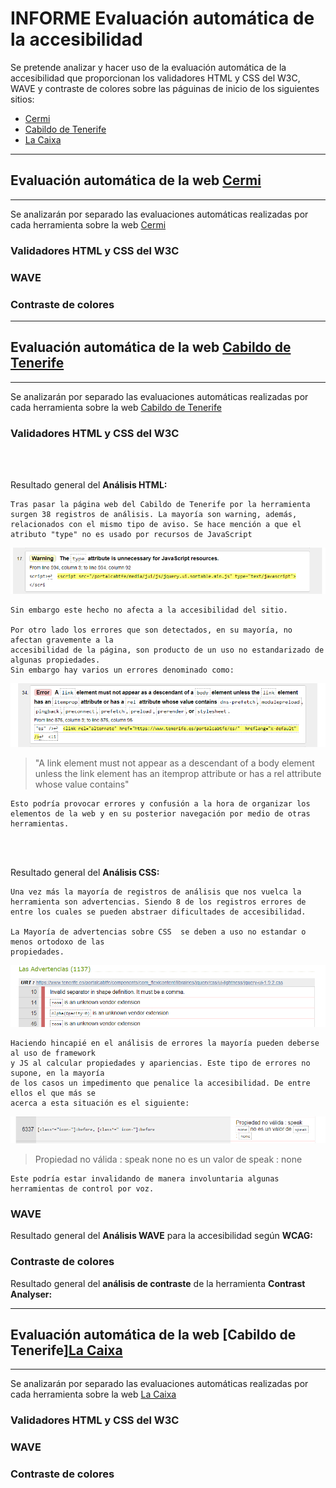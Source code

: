 
# INFORME Evaluación automática de la accesibilidad

Se pretende analizar y hacer uso de la evaluación automática de la accesibilidad que proporcionan los validadores HTML y CSS del W3C, WAVE y contraste de colores sobre las páguinas de inicio de los siguientes sitios:

- [Cermi]("https://www.cermi.es")
- [Cabildo de Tenerife]("https://www.tenerife.es/portalcabtfe/es/")
- [La Caixa]("https://www.caixabank.es/index_es.html")

***
## Evaluación automática de la web [Cermi]("https://www.cermi.es")
***

Se analizarán por separado las evaluaciones automáticas realizadas por cada herramienta sobre la web [Cermi]("https://www.cermi.es")

### Validadores HTML y CSS del W3C

### WAVE

### Contraste de colores












***
## Evaluación automática de la web [Cabildo de Tenerife]("https://www.tenerife.es/portalcabtfe/es/")
***

Se analizarán por separado las evaluaciones automáticas realizadas por cada herramienta sobre la web [Cabildo de Tenerife]("https://www.tenerife.es/portalcabtfe/es/")

### Validadores HTML y CSS del W3C

<br>
<br>

Resultado general del **Análisis HTML:**

    Tras pasar la página web del Cabildo de Tenerife por la herramienta surgen 38 registros de análisis. La mayoría son warning, además, relacionados con el mismo tipo de aviso. Se hace mención a que el atributo "type" no es usado por recursos de JavaScript

![warn-img-cabildo]( ../public/media/img/warn-img-cabildo.png "imagen que ejemplifica el anterior punto, se puede ver un warning en color amarillo exponiendo lo antes explicado")

    Sin embargo este hecho no afecta a la accesibilidad del sitio.

    Por otro lado los errores que son detectados, en su mayoría, no afectan gravemente a la 
    accesibilidad de la página, son producto de un uso no estandarizado de algunas propiedades.
    Sin embargo hay varios un errores denominado como:
![err-img-cabildo]( ../public/media/img/err-img-cabildo.png "imagen que ejemplifica el      anterior punto, se puede ver un error en color rojo exponiendo lo antes explicado")

>"A link element must not appear as a descendant of a 
    body element unless the link element has an itemprop attribute or has a rel attribute whose 
    value contains"

    Esto podría provocar errores y confusión a la hora de organizar los elementos de la web y en su posterior navegación por medio de otras herramientas.

<br>
<br>

Resultado general del **Análisis CSS:**
    
    Una vez más la mayoría de registros de análisis que nos vuelca la herramienta son advertencias. Siendo 8 de los registros errores de entre los cuales se pueden abstraer dificultades de accesibilidad.

    La Mayoría de advertencias sobre CSS  se deben a uso no estandar o menos ortodoxo de las 
    propiedades.

![css-warngs-img]( ../public/media/img/css-warngs-img.png)

    Haciendo hincapié en el análisis de errores la mayoría pueden deberse al uso de framework
    y JS al calcular propiedades y apariencias. Este tipo de errores no supone, en la mayoría
    de los casos un impedimento que penalice la accesibilidad. De entre ellos el que más se 
    acerca a esta situación es el siguiente:

![css-err-img]( ../public/media/img/css-err-img.png)
>   Propiedad no válida : speak none no es un valor de speak : none

    Este podría estar invalidando de manera involuntaria algunas herramientas de control por voz.


### WAVE

Resultado general del **Análisis WAVE** para la accesibilidad según **WCAG:**


### Contraste de colores

Resultado general del **análisis de contraste** de la herramienta **Contrast Analyser:**











***
## Evaluación automática de la web [Cabildo de Tenerife][La Caixa]("https://www.caixabank.es/index_es.html")

***

Se analizarán por separado las evaluaciones automáticas realizadas por cada herramienta sobre la web [La Caixa]("https://www.caixabank.es/index_es.html")

### Validadores HTML y CSS del W3C

### WAVE

### Contraste de colores